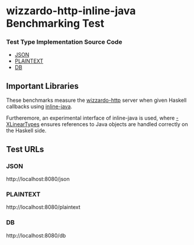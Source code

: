 # wizzardo-http-inline-java Benchmarking Test

### Test Type Implementation Source Code

* [JSON](benchmarks/wizzardo-http/src/Main.hs)
* [PLAINTEXT](benchmarks/wizzardo-http/src/Main.hs)
* [DB](benchmarks/wizzardo-http/src/DbHandler.hs)

## Important Libraries

These benchmarks measure the [wizzardo-http][wizzardo-http] server when given
Haskell callbacks using [inline-java][inline-java].

Furtheremore, an experimental interface of inline-java is used, where
[-XLinearTypes][linear-types] ensures references to Java objects are
handled correctly on the Haskell side.

[linear-types]: https://github.com/tweag/ghc-proposals/blob/linear-types2/proposals/0000-linear-types.rst
[inline-java]: https://github.com/tweag/inline-java
[wizzardo-http]: https://github.com/wizzardo/webery

## Test URLs
### JSON

http://localhost:8080/json

### PLAINTEXT

http://localhost:8080/plaintext

### DB

http://localhost:8080/db
